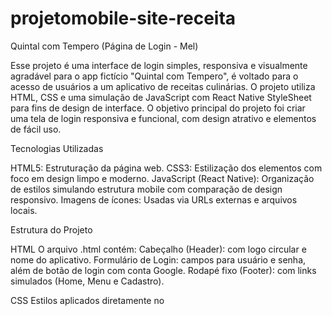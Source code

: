 # projetomobile-site-receita

Quintal com Tempero (Página de Login - Mel)

Esse projeto é uma interface de login simples, responsiva e visualmente agradável para o app fictício "Quintal com Tempero", é voltado para o acesso de usuários a um aplicativo de receitas culinárias. O projeto utiliza HTML, CSS e uma simulação de JavaScript com React Native StyleSheet para fins de design de interface. O objetivo principal do projeto foi criar uma tela de login responsiva e funcional, com design atrativo e elementos de fácil uso.

Tecnologias Utilizadas

HTML5: Estruturação da página web.
CSS3: Estilização dos elementos com foco em design limpo e moderno.
JavaScript (React Native): Organização de estilos simulando estrutura mobile com comparação de design responsivo.
Imagens de ícones: Usadas via URLs externas e arquivos locais.


Estrutura do Projeto

HTML
O arquivo .html contém:
Cabeçalho (Header): com logo circular e nome do aplicativo.
Formulário de Login: campos para usuário e senha, além de botão de login com conta Google.
Rodapé fixo (Footer): com links simulados (Home, Menu e Cadastro).

CSS
Estilos aplicados diretamente no <style> do HTML e também para controle visual:
Cores principais: laranja (#ff944d) e branco.
Estilo clean, com botões arredondados e layout centralizado.
Rodapé fixo para facilitar a navegação em mobile.

JavaScript (React Native - simulação de estilo)
Estilização no formato do StyleSheet.create() utilizado em React Native:
Não há lógica funcional implementada.
Os estilos foram estruturados para simular uma interface mobile moderna, facilitando a transição de web para app.


Imagens e Ícones

Logo fictícia (carregada localmente): images.png
Ícones (carregados de forma externa):
Ícone do Google.
Ícones do menu e home (via Icons8).


Página de Menu (Julia)


Página de Hamburguer (Milena)


Página de Mousse (Maria)


Página de Panqueca (Duda)